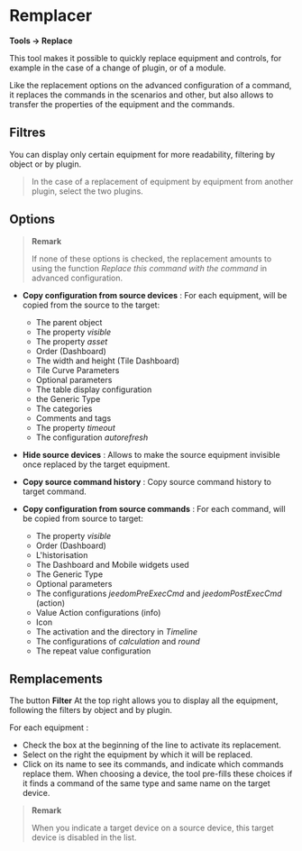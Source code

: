 # Remplacer
**Tools → Replace**

This tool makes it possible to quickly replace equipment and controls, for example in the case of a change of plugin, or of a module.

Like the replacement options on the advanced configuration of a command, it replaces the commands in the scenarios and other, but also allows to transfer the properties of the equipment and the commands.

## Filtres

You can display only certain equipment for more readability, filtering by object or by plugin.

> In the case of a replacement of equipment by equipment from another plugin, select the two plugins.

## Options

> **Remark**
>
> If none of these options is checked, the replacement amounts to using the function *Replace this command with the command* in advanced configuration.

- **Copy configuration from source devices** :
For each equipment, will be copied from the source to the target:
	* The parent object
	* The property *visible*
	* The property *asset*
	* Order (Dashboard)
	* The width and height (Tile Dashboard)
	* Tile Curve Parameters
	* Optional parameters
	* The table display configuration
	* the Generic Type
	* The categories
	* Comments and tags
	* The property *timeout*
	* The configuration *autorefresh*

- **Hide source devices** : Allows to make the source equipment invisible once replaced by the target equipment.
- **Copy source command history** : Copy source command history to target command.
- **Copy configuration from source commands** :
For each command, will be copied from source to target:
	* The property *visible*
	* Order (Dashboard)
	* L'historisation
	* The Dashboard and Mobile widgets used
	* The Generic Type
	* Optional parameters
	* The configurations *jeedomPreExecCmd* and *jeedomPostExecCmd* (action)
	* Value Action configurations (info)
	* Icon
	* The activation and the directory in *Timeline*
	* The configurations of *calculation* and *round*
	* The repeat value configuration


## Remplacements

The button **Filter** At the top right allows you to display all the equipment, following the filters by object and by plugin.

For each equipment :

- Check the box at the beginning of the line to activate its replacement.
- Select on the right the equipment by which it will be replaced.
- Click on its name to see its commands, and indicate which commands replace them. When choosing a device, the tool pre-fills these choices if it finds a command of the same type and same name on the target device.


> **Remark**
>
> When you indicate a target device on a source device, this target device is disabled in the list.
